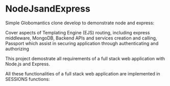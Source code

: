 # NodeJsandExpress 
Simple Globomantics clone develop to demonstrate node and express:

Cover aspects of 
  Templating Engine (EJS)
  routing, including express middleware, 
  MongoDB, 
  Backend APIs and services creation and calling,
  Passport which assist in securing application through authenticating and authorizing
  
 This project demostrate all requirements of a full stack web application with Node.js and Express.
 
 All these functionalities of a full stack web application are implemented in SESSIONS functions:


